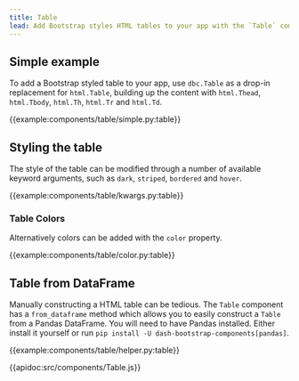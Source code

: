 ```yaml
---
title: Table
lead: Add Bootstrap styles HTML tables to your app with the `Table` component.
---
```


## Simple example

To add a Bootstrap styled table to your app, use `dbc.Table` as a drop-in replacement for `html.Table`, building up the content with `html.Thead`, `html.Tbody`, `html.Th`, `html.Tr` and `html.Td`.

{{example:components/table/simple.py:table}}

## Styling the table

The style of the table can be modified through a number of available keyword arguments, such as `dark`, `striped`, `bordered` and `hover`.

{{example:components/table/kwargs.py:table}}

### Table Colors

Alternatively colors can be added with the `color` property.

{{example:components/table/color.py:table}}

## Table from DataFrame

Manually constructing a HTML table can be tedious. The `Table` component has a `from_dataframe` method which allows you to easily construct a `Table` from a Pandas DataFrame. You will need to have Pandas installed. Either install it yourself or run `pip install -U dash-bootstrap-components[pandas]`.

{{example:components/table/helper.py:table}}

{{apidoc:src/components/Table.js}}
